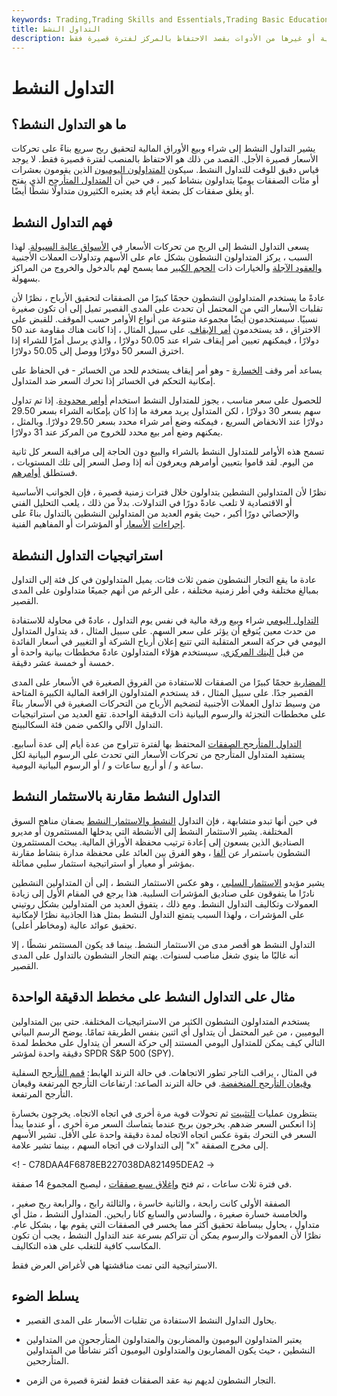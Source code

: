 ```yaml
---
keywords: Trading,Trading Skills and Essentials,Trading Basic Education,Trading Skills
title: التداول النشط
description: التداول النشط هو شراء وبيع الأوراق المالية أو غيرها من الأدوات بقصد الاحتفاظ بالمركز لفترة قصيرة فقط.
---
```


# التداول النشط
## ما هو التداول النشط؟

يشير التداول النشط إلى شراء وبيع الأوراق المالية لتحقيق ربح سريع بناءً على تحركات الأسعار قصيرة الأجل. القصد من ذلك هو الاحتفاظ بالمنصب لفترة قصيرة فقط. لا يوجد قياس دقيق للوقت للتداول النشط. سيكون [المتداولون اليوميون](/daytrader) الذين يقومون بعشرات أو مئات الصفقات يوميًا يتداولون بنشاط كبير ، في حين أن [المتداول المتأرجح](/swingtrading) الذي يفتح أو يغلق صفقات كل بضعة أيام قد يعتبره الكثيرون متداولًا نشطًا أيضًا.

## فهم التداول النشط

يسعى التداول النشط إلى الربح من تحركات الأسعار في [الأسواق عالية السيولة](/liquidmarket). لهذا السبب ، يركز المتداولون النشطون بشكل عام على الأسهم وتداولات العملات الأجنبية [والعقود الآجلة](/futures) والخيارات ذات [الحجم الكبير](/volume) مما يسمح لهم بالدخول والخروج من المراكز بسهولة.

عادةً ما يستخدم المتداولون النشطون حجمًا كبيرًا من الصفقات لتحقيق الأرباح ، نظرًا لأن تقلبات الأسعار التي من المحتمل أن تحدث على المدى القصير تميل إلى أن تكون صغيرة نسبيًا. سيستخدمون أيضًا مجموعة متنوعة من أنواع الأوامر حسب الموقف. للقبض على الاختراق ، قد يستخدمون [أمر الإيقاف](/stoporder). على سبيل المثال ، إذا كانت هناك مقاومة عند 50 دولارًا ، فيمكنهم تعيين أمر إيقاف شراء عند 50.05 دولارًا ، والذي يرسل أمرًا للشراء إذا اخترق السعر 50 دولارًا ووصل إلى 50.05 دولارًا.

يساعد أمر وقف [الخسارة](/stop-limitorder) - وهو أمر إيقاف يستخدم للحد من الخسائر - في الحفاظ على إمكانية التحكم في الخسائر إذا تحرك السعر ضد المتداول.

للحصول على سعر مناسب ، يجوز للمتداول النشط استخدام [أوامر محدودة](/limitorder). إذا تم تداول سهم بسعر 30 دولارًا ، لكن المتداول يريد معرفة ما إذا كان بإمكانه الشراء بسعر 29.50 دولارًا عند الانخفاض السريع ، فيمكنه وضع أمر شراء محدد بسعر 29.50 دولارًا. وبالمثل ، يمكنهم وضع أمر بيع محدد للخروج من المركز عند 31 دولارًا.

تسمح هذه الأوامر للمتداول النشط بالشراء والبيع دون الحاجة إلى مراقبة السعر كل ثانية من اليوم. لقد قاموا بتعيين أوامرهم ويعرفون أنه إذا وصل السعر إلى تلك المستويات ، فستطلق [أوامرهم](/trade-trigger).

نظرًا لأن المتداولين النشطين يتداولون خلال فترات زمنية قصيرة ، فإن الجوانب الأساسية أو الاقتصادية لا تلعب عادةً دورًا في التداولات. بدلاً من ذلك ، يلعب التحليل الفني والإحصائي دورًا أكبر ، حيث يقوم العديد من المتداولين النشطين بالتداول بناءً على [إجراءات](/price-action) [الأسعار](/price-action) أو المؤشرات أو المفاهيم الفنية.

## استراتيجيات التداول النشطة

عادة ما يقع التجار النشطون ضمن ثلاث فئات. يميل المتداولون في كل فئة إلى التداول بمبالغ مختلفة وفي أطر زمنية مختلفة ، على الرغم من أنهم جميعًا متداولون على المدى القصير.

[التداول اليومي](/daytrader) شراء وبيع ورقة مالية في نفس يوم التداول ، عادةً في محاولة للاستفادة من حدث معين يُتوقع أن يؤثر على سعر السهم. على سبيل المثال ، قد يتداول المتداول اليومي في حركة السعر المتقلبة التي تتبع إعلان أرباح الشركة أو التغيير في أسعار الفائدة من قبل [البنك المركزي](/centralbank). سيستخدم هؤلاء المتداولون عادةً مخططات بيانية واحدة أو خمسة أو خمسة عشر دقيقة.

[المضاربة](/scalping) حجمًا كبيرًا من الصفقات للاستفادة من الفروق الصغيرة في الأسعار على المدى القصير جدًا. على سبيل المثال ، قد يستخدم المتداولون الرافعة المالية الكبيرة المتاحة من وسيط تداول العملات الأجنبية لتضخيم الأرباح من التحركات الصغيرة في الأسعار بناءً على مخططات التجزئة والرسوم البيانية ذات الدقيقة الواحدة. تقع العديد من استراتيجيات التداول الآلي والكمي ضمن فئة السكالبينج.

[التداول المتأرجح الصفقات](/swingtrading) المحتفظ بها لفترة تتراوح من عدة أيام إلى عدة أسابيع. يستفيد المتداول المتأرجح من تحركات الأسعار التي تحدث على الرسوم البيانية لكل ساعة و / أو أربع ساعات و / أو الرسوم البيانية اليومية.

## التداول النشط مقارنة بالاستثمار النشط

في حين أنها تبدو متشابهة ، فإن التداول [النشط والاستثمار النشط](/activeinvesting) يصفان مناهج السوق المختلفة. يشير الاستثمار النشط إلى الأنشطة التي يدخلها المستثمرون أو مديرو الصناديق الذين يسعون إلى إعادة ترتيب محفظة الأوراق المالية. يبحث المستثمرون النشطون باستمرار عن [ألفا](/alpha) ، وهو الفرق بين العائد على محفظة مدارة بنشاط مقارنة بمؤشر أو معيار أو استراتيجية استثمار سلبي مماثلة.

يشير مؤيدو [الاستثمار السلبي](/passiveinvesting) ، وهو عكس الاستثمار النشط ، إلى أن المتداولين النشطين نادرًا ما يتفوقون على صناديق المؤشرات السلبية. هذا يرجع في المقام الأول إلى زيادة العمولات وتكاليف التداول النشط. ومع ذلك ، يتفوق العديد من المتداولين بشكل روتيني على المؤشرات ، ولهذا السبب يتمتع التداول النشط بمثل هذا الجاذبية نظرًا لإمكانية تحقيق عوائد عالية (ومخاطر أعلى).

التداول النشط هو أقصر مدى من الاستثمار النشط. بينما قد يكون المستثمر نشطًا ، إلا أنه غالبًا ما ينوي شغل مناصب لسنوات. يهتم التجار النشطون بالتداول على المدى القصير.

## مثال على التداول النشط على مخطط الدقيقة الواحدة

يستخدم المتداولون النشطون الكثير من الاستراتيجيات المختلفة. حتى بين المتداولين اليوميين ، من غير المحتمل أن يتداول أي اثنين بنفس الطريقة تمامًا. يوضح الرسم البياني التالي كيف يمكن للمتداول اليومي المستند إلى حركة السعر أن يتداول على مخطط لمدة دقيقة واحدة لمؤشر SPDR S&P 500 (SPY).

في المثال ، يراقب التاجر تطور الاتجاهات. في حالة الترند الهابط: [قمم التأرجح](/swinghigh) السفلية [وقيعان التأرجح المنخفضة](/swinglow). في حالة الترند الصاعد: ارتفاعات التأرجح المرتفعة وقيعان التأرجح المرتفعة.

ينتظرون عمليات [التثبيت](/consolidation) ثم تحولات قوية مرة أخرى في اتجاه الاتجاه. يخرجون بخسارة إذا انعكس السعر ضدهم. يخرجون بربح عندما يتماسك السعر مرة أخرى ، أو عندما يبدأ السعر في التحرك بقوة عكس اتجاه الاتجاه لمدة دقيقة واحدة على الأقل. تشير الأسهم إلى التداولات في اتجاه السهم ، بينما تشير علامة "x" إلى مخرج الصفقة.

<! - C78DAA4F6878EB227038DA821495DEA2 ->

في فترة ثلاث ساعات ، تم فتح [وإغلاق سبع صفقات](/closeposition) ، ليصبح المجموع 14 صفقة.

الصفقة الأولى كانت رابحة ، والثانية خاسرة ، والثالثة رابح ، والرابعة ربح صغير ، والخامسة خسارة صغيرة ، والسادس والسابع كانا رابحين. المتداول النشط ، مثل أي متداول ، يحاول ببساطة تحقيق أكثر مما يخسر في الصفقات التي يقوم بها ، بشكل عام. نظرًا لأن العمولات والرسوم يمكن أن تتراكم بسرعة عند التداول النشط ، يجب أن تكون المكاسب كافية للتغلب على هذه التكاليف.

الاستراتيجية التي تمت مناقشتها هي لأغراض العرض فقط.

## يسلط الضوء

- يحاول التداول النشط الاستفادة من تقلبات الأسعار على المدى القصير.

- يعتبر المتداولون اليوميون والمضاربون والمتداولون المتأرجحون من المتداولين النشطين ، حيث يكون المضاربون والمتداولون اليوميون أكثر نشاطًا من المتداولين المتأرجحين.

- التجار النشطون لديهم نية عقد الصفقات فقط لفترة قصيرة من الزمن.

